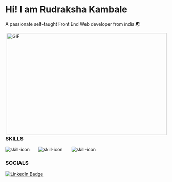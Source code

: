 # Hi! I am Rudraksha Kambale


A passionate self-taught Front End  Web developer from india.🌏


  <img align="right" alt="GIF" src="https://github.com/abhisheknaiidu/abhisheknaiidu/blob/master/code.gif?raw=true" width="500" height="320" />

### SKILLS  


<img src="https://skillicons.dev/icons?i=c,java" alt="skill-icon"> &nbsp; &nbsp; &nbsp; <img src="https://skillicons.dev/icons?i=html,css" alt="skill-icon">  &nbsp; &nbsp; &nbsp; <img src="https://skillicons.dev/icons?i=js,py" alt="skill-icon">

### SOCIALS

<div id="badges">
  <a href="https://www.linkedin.com/in/rudraksha-kambale-5957631b0/">
    <img src="https://img.shields.io/badge/LinkedIn-blue?style=for-the-badge&logo=linkedin&logoColor=white" alt="LinkedIn Badge"/>
  </a>
</div>
